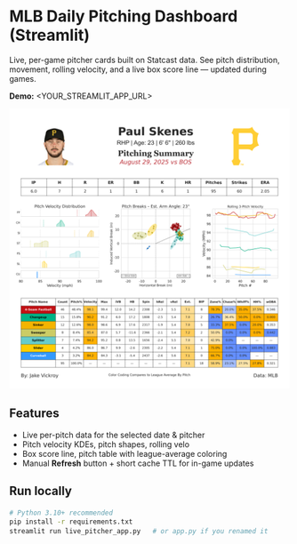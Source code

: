 # MLB Daily Pitching Dashboard (Streamlit)

Live, per-game pitcher cards built on Statcast data. See pitch distribution, movement, rolling velocity, and a live box score line — updated during games.

**Demo:** <YOUR_STREAMLIT_APP_URL>

![Screenshot](assets/paul_skenes_082925.png)

## Features
- Live per-pitch data for the selected date & pitcher
- Pitch velocity KDEs, pitch shapes, rolling velo
- Box score line, pitch table with league-average coloring
- Manual **Refresh** button + short cache TTL for in-game updates

## Run locally
```bash
# Python 3.10+ recommended
pip install -r requirements.txt
streamlit run live_pitcher_app.py   # or app.py if you renamed it
